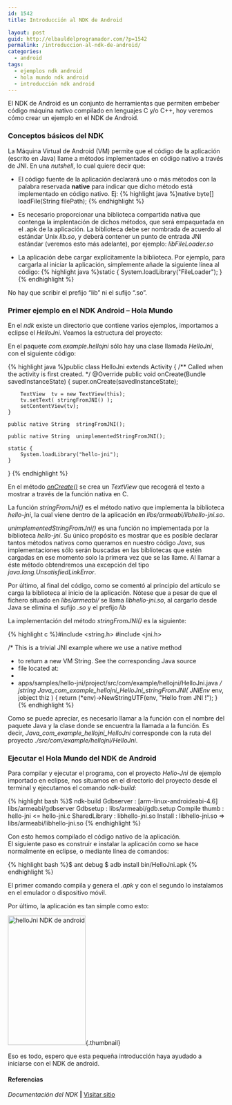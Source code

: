 ```yaml
---
id: 1542
title: Introducción al NDK de Android

layout: post
guid: http://elbauldelprogramador.com/?p=1542
permalink: /introduccion-al-ndk-de-android/
categories:
  - android
tags:
  - ejemplos ndk android
  - hola mundo ndk android
  - introducción ndk android
---
```

El NDK de Android es un conjunto de herramientas que permiten embeber código máquina nativo compilado en lenguajes C y/o C++, hoy veremos cómo crear un ejemplo en el NDK de Android.  
  
<!--more-->

### Conceptos básicos del NDK

La Máquina Virtual de Android (VM) permite que el código de la aplicación (escrito en Java) llame a métodos implementados en código nativo a través de JNI. En una *nutshell*, lo cual quiere decir que:

  * El código fuente de la aplicación declarará uno o más métodos con la palabra reservada **native** para indicar que dicho método está implementado en código nativo. Ej:
{% highlight java %}native byte[] loadFile(String filePath);
{% endhighlight %}

  * Es necesario proporcionar una biblioteca compartida nativa que contenga la implentación de dichos métodos, que será empaquetada en el .apk de la aplicación. La biblioteca debe ser nombrada de acuerdo al estándar Unix *lib<nombre>.so*, y deberá contener un punto de entrada JNI estándar (veremos esto más adelante), por ejemplo: *libFileLoader.so*
  * La aplicación debe cargar explícitamente la biblioteca. Por ejemplo, para cargarla al iniciar la aplicación, simplemente añade la siguiente línea al código:
{% highlight java %}static {
    System.loadLibrary("FileLoader");
}
{% endhighlight %}

No hay que scribir el prefijo “lib” ni el sufijo “.so”.</li> 

### Primer ejemplo en el NDK Android &#8211; Hola Mundo

En el *ndk* existe un directorio que contiene varios ejemplos, importamos a eclipse el *HelloJni*. Veamos la estructura del proyecto:

En el paquete *com.example.hellojni* sólo hay una clase llamada *HelloJni*, con el siguiente código:

{% highlight java %}public class HelloJni extends Activity
{
    /** Called when the activity is first created. */
    @Override
    public void onCreate(Bundle savedInstanceState)
    {
        super.onCreate(savedInstanceState);

        TextView  tv = new TextView(this);
        tv.setText( stringFromJNI() );
        setContentView(tv);
    }

    public native String  stringFromJNI();

    public native String  unimplementedStringFromJNI();

    static {
        System.loadLibrary("hello-jni");
    }
}
{% endhighlight %}

En el método *[onCreate()][1]* se crea un *TextView* que recogerá el texto a mostrar a través de la función nativa en C.

La función *stringFromJni()* es el método nativo que implementa la biblioteca *hello-jni*, la cual viene dentro de la aplicación en *libs/armeabi/libhello-jni.so*.

*unimplementedStringFromJni()* es una función no implementada por la biblioteca *hello-jni*. Su único propósito es mostrar que es posible declarar tantos métodos nativos como queramos en nuestro código *Java*, sus implementaciones sólo serán buscadas en las bibliotecas que estén cargadas en ese momento solo la primera vez que se las llame. Al llamar a éste método obtendremos una excepción del tipo *java.lang.UnsatisfiedLinkError*.

Por último, al final del código, como se comentó al principio del artículo se carga la biblioteca al inicio de la aplicación. Nótese que a pesar de que el fichero situado en *libs/armeabi/* se llama *libhello-jni.so*, al cargarlo desde Java se elimina el sufijo *.so* y el prefijo *lib*

La implementación del método *stringFromJNI()* es la siguiente:

{% highlight c %}#include &lt;string.h>
#include &lt;jni.h>

/* This is a trivial JNI example where we use a native method
 * to return a new VM String. See the corresponding Java source
 * file located at:
 *
 *   apps/samples/hello-jni/project/src/com/example/hellojni/HelloJni.java
 */
jstring
Java_com_example_hellojni_HelloJni_stringFromJNI( JNIEnv* env,
                                                  jobject thiz )
{
    return (*env)->NewStringUTF(env, "Hello from JNI !");
}
{% endhighlight %}

Como se puede apreciar, es necesario llamar a la función con el nombre del paquete Java y la clase donde se encuentra la llamada a la función. Es decir, *Java\_com\_example\_hellojni\_HelloJni* corresponde con la ruta del proyecto *./src/com/example/hellojni/HelloJni*.

### Ejecutar el Hola Mundo del NDK de Android

Para compilar y ejecutar el programa, con el proyecto *Hello-Jni* de ejemplo importado en eclipse, nos situamos en el directorio del proyecto desde el terminal y ejecutamos el comando *ndk-build*:

{% highlight bash %}$ ndk-build 
Gdbserver      : [arm-linux-androideabi-4.6] libs/armeabi/gdbserver
Gdbsetup       : libs/armeabi/gdb.setup
Compile thumb  : hello-jni &lt;= hello-jni.c
SharedLibrary  : libhello-jni.so
Install        : libhello-jni.so => libs/armeabi/libhello-jni.so
{% endhighlight %}

Con esto hemos compilado el código nativo de la aplicación.  
El siguiente paso es construir e instalar la aplicación como se hace normalmente en eclipse, o mediante línea de comandos:

{% highlight bash %}$ ant debug
$ adb install bin/HelloJni.apk
{% endhighlight %}

El primer comando compila y genera el *.apk* y con el segundo lo instalamos en el emulador o dispositivo móvil.

Por último, la aplicación es tan simple como esto:

[<img src="http://elbauldelprogramador.com/content/uploads/2013/06/helloJni-NDK-de-android-180x300.png" alt="helloJni NDK de android" width="180" height="300" class="aligncenter size-medium wp-image-1657" />][2]{.thumbnail}

Eso es todo, espero que esta pequeña introducción haya ayudado a iniciarse con el NDK de android.

#### Referencias

*Documentación del NDK* **|** <a href="http://developer.android.com/tools/sdk/ndk/index.html" target="_blank">Visitar sitio</a> 



 [1]: /opensource/programacion-android-hola-mundo/
 [2]: http://elbauldelprogramador.com/content/uploads/2013/06/helloJni-NDK-de-android.png